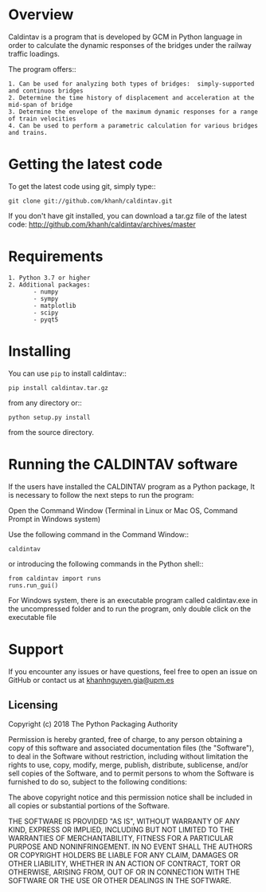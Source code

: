 Overview
=========================

Caldintav is a program that is developed by GCM in Python language in order to calculate the
dynamic responses of the bridges under the railway traffic loadings. 

The program offers::

    1. Can be used for analyzing both types of bridges:  simply-supported and continuos bridges
    2. Determine the time history of displacement and acceleration at the mid-span of bridge
    3. Determine the envelope of the maximum dynamic responses for a range of train velocities
    4. Can be used to perform a parametric calculation for various bridges and trains.



Getting the latest code
=========================

To get the latest code using git, simply type::

    git clone git://github.com/khanh/caldintav.git

If you don't have git installed, you can download a tar.gz file
of the latest code: http://github.com/khanh/caldintav/archives/master

Requirements
=========================
    1. Python 3.7 or higher
    2. Additional packages:
           - numpy
           - sympy
           - matplotlib
           - scipy
           - pyqt5

Installing
=========================

You can use `pip` to install caldintav::

    pip install caldintav.tar.gz

from any directory or::

    python setup.py install

from the source directory.

Running the CALDINTAV software
=========================

If the users have installed the CALDINTAV program as a Python package, It is necessary to
follow the next steps to run the program:

Open the Command Window (Terminal in Linux or Mac OS, Command Prompt in Windows
system)

Use the following command in the Command Window::

    caldintav

or introducing the following commands in the Python shell::

    from caldintav import runs
    runs.run_gui()


For Windows system, there is an executable program called caldintav.exe in the uncompressed folder and to run the program, only double click on the executable file

Support
=========================
If you encounter any issues or have questions, feel free to open an issue on GitHub or contact us at khanhnguyen.gia@upm.es



Licensing
----------

Copyright (c) 2018 The Python Packaging Authority

Permission is hereby granted, free of charge, to any person obtaining a copy
of this software and associated documentation files (the "Software"), to deal
in the Software without restriction, including without limitation the rights
to use, copy, modify, merge, publish, distribute, sublicense, and/or sell
copies of the Software, and to permit persons to whom the Software is
furnished to do so, subject to the following conditions:

The above copyright notice and this permission notice shall be included in all
copies or substantial portions of the Software.

THE SOFTWARE IS PROVIDED "AS IS", WITHOUT WARRANTY OF ANY KIND, EXPRESS OR
IMPLIED, INCLUDING BUT NOT LIMITED TO THE WARRANTIES OF MERCHANTABILITY,
FITNESS FOR A PARTICULAR PURPOSE AND NONINFRINGEMENT. IN NO EVENT SHALL THE
AUTHORS OR COPYRIGHT HOLDERS BE LIABLE FOR ANY CLAIM, DAMAGES OR OTHER
LIABILITY, WHETHER IN AN ACTION OF CONTRACT, TORT OR OTHERWISE, ARISING FROM,
OUT OF OR IN CONNECTION WITH THE SOFTWARE OR THE USE OR OTHER DEALINGS IN THE
SOFTWARE.
